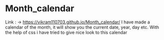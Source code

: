 # Month_calendar
 Link : -> https://vikram110703.github.io/Month_calendar/
I have made a calendar of the month, it will show you the current date, year, day etc. With the help of css i have tried to give nice look to this calendar

